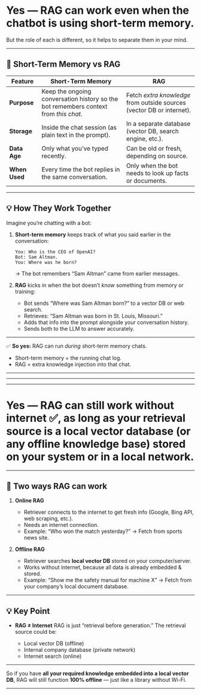 
# Yes — **RAG can work even when the chatbot is using short-term memory**.
But the role of each is different, so it helps to separate them in your mind.

---

## **📌 Short-Term Memory vs RAG**

| Feature       | Short-Term Memory                                                                    | RAG                                                                   |
| ------------- | ------------------------------------------------------------------------------------ | --------------------------------------------------------------------- |
| **Purpose**   | Keep the ongoing conversation history so the bot remembers context from *this chat*. | Fetch *extra knowledge* from outside sources (vector DB or internet). |
| **Storage**   | Inside the chat session (as plain text in the prompt).                               | In a separate database (vector DB, search engine, etc.).              |
| **Data Age**  | Only what you’ve typed recently.                                                     | Can be old or fresh, depending on source.                             |
| **When Used** | Every time the bot replies in the same conversation.                                 | Only when the bot needs to look up facts or documents.                |

---

## **💡 How They Work Together**

Imagine you’re chatting with a bot:

1. **Short-term memory** keeps track of what you said earlier in the conversation:

   ```
   You: Who is the CEO of OpenAI?
   Bot: Sam Altman.
   You: Where was he born?
   ```

   → The bot remembers “Sam Altman” came from earlier messages.

2. **RAG** kicks in when the bot doesn’t *know* something from memory or training:

   * Bot sends “Where was Sam Altman born?” to a vector DB or web search.
   * Retrieves: “Sam Altman was born in St. Louis, Missouri.”
   * Adds that info into the prompt alongside your conversation history.
   * Sends both to the LLM to answer accurately.

---

✅ **So yes:** RAG can run *during* short-term memory chats.

* Short-term memory = the running chat log.
* RAG = extra knowledge injection into that chat.

---

---
---

# Yes — **RAG can still work without internet** ✅, as long as your retrieval source is a **local vector database** (or any offline knowledge base) stored on your system or in a local network.

---

## **📌 Two ways RAG can work**

1. **Online RAG**

   * Retriever connects to the internet to get fresh info (Google, Bing API, web scraping, etc.).
   * Needs an internet connection.
   * Example: “Who won the match yesterday?” → Fetch from sports news site.

2. **Offline RAG**

   * Retriever searches **local vector DB** stored on your computer/server.
   * Works without internet, because all data is already embedded & stored.
   * Example: “Show me the safety manual for machine X” → Fetch from your company’s local document database.

---

## **💡 Key Point**

* **RAG ≠ Internet**
  RAG is just “retrieval before generation.”
  The retrieval source could be:

  * Local vector DB (offline)
  * Internal company database (private network)
  * Internet search (online)

---

So if you have **all your required knowledge embedded into a local vector DB**, RAG will still function **100% offline** — just like a library without Wi-Fi.

---